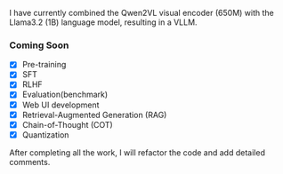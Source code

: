 I have currently combined the Qwen2VL visual encoder (650M) with the Llama3.2 (1B) language model, resulting in a VLLM.
### Coming Soon
- [x] Pre-training
- [x] SFT
- [x] RLHF
- [x] Evaluation(benchmark)
- [x] Web UI development
- [x] Retrieval-Augmented Generation (RAG)
- [x] Chain-of-Thought (COT)
- [x] Quantization

After completing all the work, I will refactor the code and add detailed comments.
